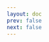 ```yaml
---
layout: doc
prev: false
next: false
---
```


<CustomItemBox :item="{
  name: '皮革',
  icon: '/wiki/item/leather.png',
  type: '素材',
  description: '',
  params: {
    stack: 8,
    durability: -1 
  },
  obtain: {
    found: [],
    npc: [],
    shop: [],
    gardening: []
  }
}" />
